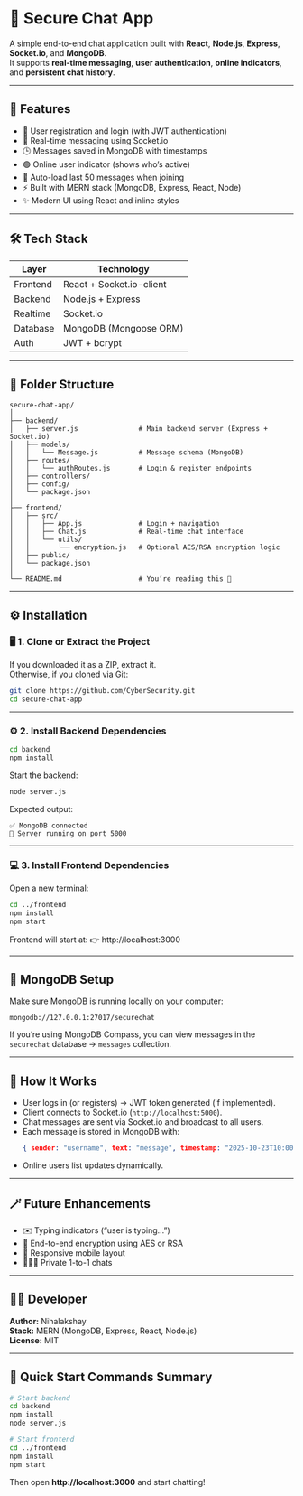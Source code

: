# 💬 Secure Chat App

A simple end-to-end chat application built with **React**, **Node.js**, **Express**, **Socket.io**, and **MongoDB**.  
It supports **real-time messaging**, **user authentication**, **online indicators**, and **persistent chat history**.

---

## 🚀 Features

- 🔐 User registration and login (with JWT authentication)
- 💬 Real-time messaging using Socket.io
- 🕒 Messages saved in MongoDB with timestamps
- 🟢 Online user indicator (shows who’s active)
- 📜 Auto-load last 50 messages when joining
- ⚡ Built with MERN stack (MongoDB, Express, React, Node)
- ✨ Modern UI using React and inline styles

---

## 🛠️ Tech Stack

| Layer | Technology |
|-------|-------------|
| Frontend | React + Socket.io-client |
| Backend | Node.js + Express |
| Realtime | Socket.io |
| Database | MongoDB (Mongoose ORM) |
| Auth | JWT + bcrypt |

---

## 🧩 Folder Structure

```
secure-chat-app/
│
├── backend/
│   ├── server.js               # Main backend server (Express + Socket.io)
│   ├── models/
│   │   └── Message.js          # Message schema (MongoDB)
│   ├── routes/
│   │   └── authRoutes.js       # Login & register endpoints
│   ├── controllers/
│   ├── config/
│   └── package.json
│
├── frontend/
│   ├── src/
│   │   ├── App.js              # Login + navigation
│   │   ├── Chat.js             # Real-time chat interface
│   │   └── utils/
│   │       └── encryption.js   # Optional AES/RSA encryption logic
│   ├── public/
│   └── package.json
│
└── README.md                   # You’re reading this 🙂
```

---

## ⚙️ Installation

### 🖥️ 1. Clone or Extract the Project

If you downloaded it as a ZIP, extract it.  
Otherwise, if you cloned via Git:
```bash
git clone https://github.com/CyberSecurity.git
cd secure-chat-app
```

---

### ⚙️ 2. Install Backend Dependencies

```bash
cd backend
npm install
```

Start the backend:
```bash
node server.js
```

Expected output:
```
✅ MongoDB connected
🚀 Server running on port 5000
```

---

### 💻 3. Install Frontend Dependencies

Open a new terminal:
```bash
cd ../frontend
npm install
npm start
```

Frontend will start at:
👉 http://localhost:3000

---

## 🔌 MongoDB Setup

Make sure MongoDB is running locally on your computer:
```
mongodb://127.0.0.1:27017/securechat
```

If you’re using MongoDB Compass, you can view messages in the `securechat` database → `messages` collection.

---

## 🧠 How It Works

- User logs in (or registers) → JWT token generated (if implemented).
- Client connects to Socket.io (`http://localhost:5000`).
- Chat messages are sent via Socket.io and broadcast to all users.
- Each message is stored in MongoDB with:
  ```json
  { sender: "username", text: "message", timestamp: "2025-10-23T10:00:00Z" }
  ```
- Online users list updates dynamically.

---

## 🪄 Future Enhancements

- ✉️ Typing indicators (“user is typing…”)
- 🔏 End-to-end encryption using AES or RSA
- 📱 Responsive mobile layout
- 🧑‍🤝‍🧑 Private 1-to-1 chats

---

## 🧑‍💻 Developer

**Author:** Nihalakshay  
**Stack:** MERN (MongoDB, Express, React, Node.js)  
**License:** MIT

---

## 🧭 Quick Start Commands Summary

```bash
# Start backend
cd backend
npm install
node server.js

# Start frontend
cd ../frontend
npm install
npm start
```

Then open **http://localhost:3000** and start chatting!
